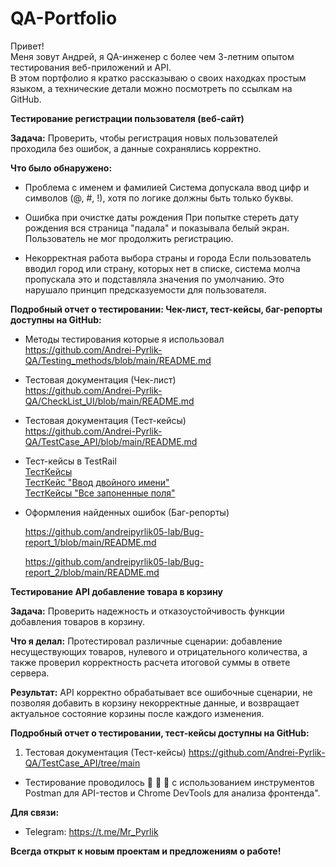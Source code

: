 
# QA-Portfolio
Привет!  
Меня зовут Андрей, я QA-инженер с более чем 3-летним опытом тестирования веб-приложений и API.  
В этом портфолио я кратко рассказываю о своих находках простым языком, а технические детали можно посмотреть по ссылкам на GitHub.  


**Тестирование регистрации пользователя (веб-сайт)**    

**Задача:** Проверить, чтобы регистрация новых пользователей проходила без ошибок, а данные сохранялись корректно.  

**Что было обнаружено:**  

-  Проблема с именем и фамилией
  Система допускала ввод цифр и символов (@, #, !), хотя по логике должны быть только буквы.

-  Ошибка при очистке даты рождения
   При попытке стереть дату рождения вся страница "падала" и показывала белый экран. Пользователь не мог продолжить регистрацию.

-  Некорректная работа выбора страны и города
   Если пользователь вводил город или страну, которых нет в списке, система молча пропускала это и подставляла значения по умолчанию. Это нарушало принцип предсказуемости для пользователя.

**Подробный отчет о тестировании: Чек-лист, тест-кейсы,  баг-репорты доступны на GitHub:**

 -  Методы тестирования которые я использовал  
      https://github.com/Andrei-Pyrlik-QA/Testing_methods/blob/main/README.md    

 -  Тестовая документация (Чек-лист)  
      https://github.com/Andrei-Pyrlik-QA/CheckList_UI/blob/main/README.md   

 - Тестовая документация (Тест-кейсы)  
     https://github.com/Andrei-Pyrlik-QA/TestCase_API/blob/main/README.md    

 - Тест-кейсы в TestRail  
    [ТестКейсы](https://github.com/Andrei-Pyrlik-QA/TestCase_UI/blob/main/TestRail/Список%20Тест%20Кейсов.png)    
    [ТестКейс "Ввод двойного имени"](https://github.com/Andrei-Pyrlik-QA/TestCase_UI/blob/main/TestRail/Ввод%20двойного%20имени.png)    
   [ТестКейсы "Все запоненные поля"](https://github.com/Andrei-Pyrlik-QA/TestCase_UI/blob/main/TestRail/Список%20Тест%20Кейсов.png)    

   
-   Оформления найденных ошибок (Баг-репорты)  
       
      https://github.com/andreipyrlik05-lab/Bug-report_1/blob/main/README.md  

      https://github.com/andreipyrlik05-lab/Bug-report_2/blob/main/README.md 
      

**Тестирование API добавление товара в корзину**

**Задача:** Проверить надежность и отказоустойчивость функции добавления товаров в корзину.  

**Что я делал:** Протестировал различные сценарии: добавление несуществующих товаров, нулевого и отрицательного количества, а также проверил корректность расчета итоговой суммы в ответе сервера.  

**Результат:** API корректно обрабатывает все ошибочные сценарии, не позволяя добавить в корзину некорректные данные, и возвращает актуальное состояние корзины после каждого изменения.  



**Подробный отчет о тестировании, тест-кейсы  доступны на GitHub:**


1.  Тестовая документация (Тест-кейсы)
https://github.com/Andrei-Pyrlik-QA/TestCase_API/tree/main

- Тестирование проводилось 👀 🧠 🤚  с использованием инструментов Postman для API-тестов и Chrome DevTools для анализа фронтенда".

**Для связи:**

* Telegram: https://t.me/Mr_Pyrlik


**Всегда открыт к новым проектам и предложениям о работе!**
 
